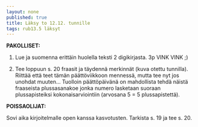 ```yaml
---
layout: none
published: true
title: Läksy to 12.12. tunnille
tags: rub13.5 läksyt
---
```

**PAKOLLISET:**

1. Lue ja suomenna erittäin huolella teksti 2 digikirjasta. 3p VINK VINK ;)

2. Tee loppuun s. 20 fraasit ja täydennä merkinnät (kuva otettu tunnilla). Riittää että teet tämän päättöviikkoon mennessä, mutta tee nyt jos unohdat muuten...
Tuolloin päättöpäivänä on mahdollista tehdä näistä fraaseista plussasanakoe jonka numero lasketaan suoraan plussapisteiksi kokonaisarviointiin (arvosana 5 = 5 plussapistettä).


**POISSAOLIJAT:**

Sovi aika kirjoitelmalle open kanssa kasvotusten. Tarkista s. 19 ja tee s. 20.